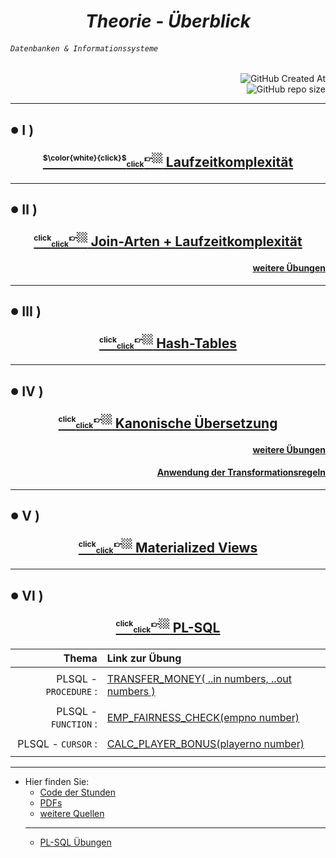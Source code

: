 
# <div align="center" color="red"> ***Theorie - Überblick*** </div>
###### <div align="left"> *`Datenbanken & Informationssysteme`* </div>
<div align="right">
  
![GitHub Created At](https://img.shields.io/github/created-at/IxI-Enki/DbiTheorie-001?style=plastic&labelColor=%23051&color=white)  
![GitHub repo size](https://img.shields.io/github/repo-size/IxI-Enki/DbiTheorie-001?style=plastic&labelColor=142&color=white)  

</div>

---

<!-- 
<sup><sub>👉🏼<sup color="red">click</sub><sub><sub color="orange">click</sub></sub></sub></sup></sub></sup>  
<sup><sub><sup color="silver">click</sub><sub><sub color="grey">click</sub></sub></sub>👉🏼</sup></sub></sup>
-->

<!-- <sub><sub>✔️</sub></sub> -->   
##  <sub><sup color="green">●</sup></sub>  Ⅰ ) <p align="center">[ <sup><sub><sup>$\color{white}{click}$</sub><sub><sub>click</sub></sub></sub>👉🏼</sup></sub></sup>  Laufzeitkomplexität  ](https://github.com/IxI-Enki/DbiTheorie-000/blob/master/runtime%20complexity/README.md)</p> 

---
<!-- <sub><sub>✔️</sub></sub> -->
##  <sub><sup color="lime">●</sup></sub> Ⅱ ) <p align="center">[ <sup><sub><sup>click</sub><sub><sub>click</sub></sub></sub>👉🏼</sup></sub></sup>  Join-Arten + Laufzeitkomplexität  ]( https://github.com/IxI-Enki/DbiTheorie-001/blob/master/joins/joins-komplexitaet.md ) </p>
#### <p align="right"> [ weitere Übungen ](https://github.com/IxI-Enki/DbiTheorie-001/blob/master/joins/join-uebungen.md) </p>

---  
<!-- <sub><sub>✔️</sub></sub>  -->  
##  <sub><sup color="cyan">●</sup></sub> Ⅲ ) <p align="center">[ <sup><sub><sup>click</sub><sub><sub>click</sub></sub></sub>👉🏼</sup></sub></sup>  Hash-Tables  ]( https://github.com/IxI-Enki/DbiTheorie-001/blob/master/hash-tables.md)</p> 

---
<!-- <sub><sub>✔️</sub></sub>  -->  
##  <sub><sup color="cyan">●</sup></sub> Ⅳ ) <p align="center">[ <sup><sub><sup>click</sub><sub><sub>click</sub></sub></sub>👉🏼</sup></sub></sup>  Kanonische Übersetzung  ]( https://github.com/IxI-Enki/DbiTheorie-001/blob/master/canonic-translation/optimierung.md )</p> 
#### <p align="right"> [ weitere Übungen ](https://github.com/IxI-Enki/DbiTheorie-001/blob/master/canonic-translation/kanonische-uebung.md) </p>
#### <p align="right"> [ Anwendung der Transformationsregeln ]( https://github.com/IxI-Enki/DbiTheorie-001/tree/master/diagrams ) </p>

---
<!-- <sub><sub>✔️</sub></sub>  -->  
##  <sub><sup color="cyan">●</sup></sub> Ⅴ ) <p align="center">[ <sup><sub><sup>click</sub><sub><sub>click</sub></sub></sub>👉🏼</sup></sub></sup>  Materialized Views  ]( https://github.com/IxI-Enki/DbiTheorie-001/blob/master/materialized-views.md )</p> 

---
<!-- <sub><sub>✔️</sub></sub>  -->  
##  <sub><sup color="cyan">●</sup></sub> Ⅵ ) <p align="center">[ <sup><sub><sup>click</sub><sub><sub>click</sub></sub></sub>👉🏼</sup></sub></sup>  PL-SQL  ]( https://github.com/IxI-Enki/DbiTheorie-001/blob/master/plsql )</p> 

<div align="right">
  
  | Thema                  | Link zur Übung     |  
  |  ---:                  | :----------------- |  
  | | |  
  | PLSQL - `PROCEDURE` :  | [ TRANSFER_MONEY( ..in numbers, ..out numbers ) ](https://github.com/IxI-Enki/DbiUebung-005) |  
  | | |  
  | PLSQL - `FUNCTION` :   | [ EMP_FAIRNESS_CHECK(empno number) ](https://github.com/IxI-Enki/DbiUebung-003) |  
  | | |  
  | PLSQL - `CURSOR` :     | [ CALC_PLAYER_BONUS(playerno number) ](https://github.com/IxI-Enki/DbiUebung-004) |  
  | | |  

</div>

---
 
- Hier finden Sie:
  - [ Code der Stunden ](https://github.com/IxI-Enki/DbiTheorie-001/tree/master/code-der-stunden)
  - [ PDFs ](https://github.com/IxI-Enki/DbiTheorie-001/tree/master/pdfs)
  - [ weitere Quellen ](https://github.com/IxI-Enki/DbiTheorie-001/blob/master/further-links.md)
  ---
  - [ PL-SQL Übungen ](https://github.com/IxI-Enki/DbiTheorie-001/blob/master/uebungen.md)
 





 

